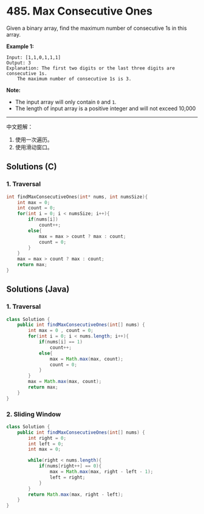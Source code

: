 # 485. Max Consecutive Ones


Given a binary array, find the maximum number of consecutive 1s in this array.

**Example 1:**

```
Input: [1,1,0,1,1,1]
Output: 3
Explanation: The first two digits or the last three digits are consecutive 1s.
    The maximum number of consecutive 1s is 3.
```

**Note:**

- The input array will only contain `0` and `1`.
- The length of input array is a positive integer and will not exceed 10,000



---

中文题解：

1. 使用一次遍历。
2. 使用滑动窗口。



## Solutions (C)

### 1. Traversal

```c
int findMaxConsecutiveOnes(int* nums, int numsSize){
    int max = 0;
    int count = 0; 
    for(int i = 0; i < numsSize; i++){
        if(nums[i])
            count++;
        else{
            max = max > count ? max : count;
            count = 0;
        }
    }
    max = max > count ? max : count;
    return max;
}
```



## Solutions (Java)

### 1. Traversal

```java
class Solution {
    public int findMaxConsecutiveOnes(int[] nums) {
        int max = 0 , count = 0;
        for(int i = 0; i < nums.length; i++){
            if(nums[i] == 1) 
                count++;
            else{
                max = Math.max(max, count);
                count = 0;
            }
        }
        max = Math.max(max, count);
        return max;
    }
}
```

 

### 2. Sliding Window

```java
class Solution {
    public int findMaxConsecutiveOnes(int[] nums) {
        int right = 0;
        int left = 0;
        int max = 0;

        while(right < nums.length){
            if(nums[right++] == 0){
                max = Math.max(max, right - left - 1);
                left = right;
            }
        }
        return Math.max(max, right - left);
    }
}
```


